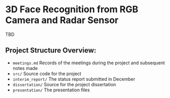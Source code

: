 # 3D Face Recognition from RGB Camera and Radar Sensor

TBD

## Project Structure Overview:

* `meetings.md` Records of the meetings during the project and subsequent notes made
* `src/` Source code for the project
* `interim_report/` The status report submitted in December
* `dissertation/` Source for the project dissertation
* `presentation/` The presentation files